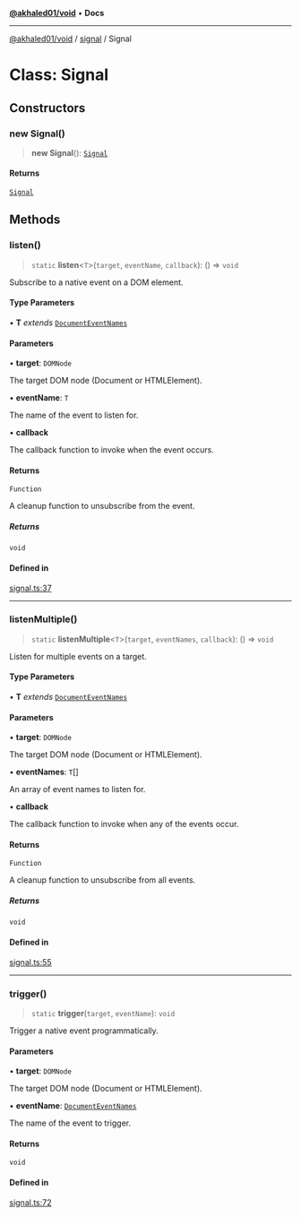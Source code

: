 [**@akhaled01/void**](../../README.md) • **Docs**

***

[@akhaled01/void](../../README.md) / [signal](../README.md) / Signal

# Class: Signal

## Constructors

### new Signal()

> **new Signal**(): [`Signal`](Signal.md)

#### Returns

[`Signal`](Signal.md)

## Methods

### listen()

> `static` **listen**\<`T`\>(`target`, `eventName`, `callback`): () => `void`

Subscribe to a native event on a DOM element.

#### Type Parameters

• **T** *extends* [`DocumentEventNames`](../type-aliases/DocumentEventNames.md)

#### Parameters

• **target**: `DOMNode`

The target DOM node (Document or HTMLElement).

• **eventName**: `T`

The name of the event to listen for.

• **callback**

The callback function to invoke when the event occurs.

#### Returns

`Function`

A cleanup function to unsubscribe from the event.

##### Returns

`void`

#### Defined in

[signal.ts:37](https://github.com/akhaled01/vortex/blob/6129b4a0bc7b35d178a4a45ea59f5942bbd0b23a/core/signal.ts#L37)

***

### listenMultiple()

> `static` **listenMultiple**\<`T`\>(`target`, `eventNames`, `callback`): () => `void`

Listen for multiple events on a target.

#### Type Parameters

• **T** *extends* [`DocumentEventNames`](../type-aliases/DocumentEventNames.md)

#### Parameters

• **target**: `DOMNode`

The target DOM node (Document or HTMLElement).

• **eventNames**: `T`[]

An array of event names to listen for.

• **callback**

The callback function to invoke when any of the events occur.

#### Returns

`Function`

A cleanup function to unsubscribe from all events.

##### Returns

`void`

#### Defined in

[signal.ts:55](https://github.com/akhaled01/vortex/blob/6129b4a0bc7b35d178a4a45ea59f5942bbd0b23a/core/signal.ts#L55)

***

### trigger()

> `static` **trigger**(`target`, `eventName`): `void`

Trigger a native event programmatically.

#### Parameters

• **target**: `DOMNode`

The target DOM node (Document or HTMLElement).

• **eventName**: [`DocumentEventNames`](../type-aliases/DocumentEventNames.md)

The name of the event to trigger.

#### Returns

`void`

#### Defined in

[signal.ts:72](https://github.com/akhaled01/vortex/blob/6129b4a0bc7b35d178a4a45ea59f5942bbd0b23a/core/signal.ts#L72)
